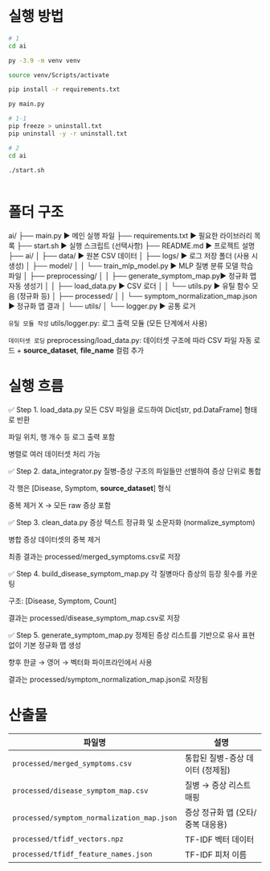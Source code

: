 # 실행 방법
```sh
# 1
cd ai

py -3.9 -m venv venv

source venv/Scripts/activate

pip install -r requirements.txt

py main.py

# 1-1
pip freeze > uninstall.txt
pip uninstall -y -r uninstall.txt

# 2
cd ai

./start.sh



```

# 폴더 구조
ai/
├── main.py                          ▶ 메인 실행 파일
├── requirements.txt                ▶ 필요한 라이브러리 목록
├── start.sh                        ▶ 실행 스크립트 (선택사항)
├── README.md                       ▶ 프로젝트 설명
├── ai/
│   ├── data/                       ▶ 원본 CSV 데이터
│   ├── logs/                       ▶ 로그 저장 폴더 (사용 시 생성)
│   ├── model/
│   │   └── train_mlp_model.py     ▶ MLP 질병 분류 모델 학습 파일
│   ├── preprocessing/
│   │   ├── generate_symptom_map.py▶ 정규화 맵 자동 생성기
│   │   ├── load_data.py           ▶ CSV 로더
│   │   └── utils.py               ▶ 유틸 함수 모음 (정규화 등)
│   ├── processed/
│   │   └── symptom_normalization_map.json ▶ 정규화 맵 결과
│   └── utils/
│       └── logger.py              ▶ 공통 로거


`유틸 모듈 작성`
utils/logger.py: 로그 출력 모듈 (모든 단계에서 사용)

`데이터셋 로딩`
preprocessing/load_data.py: 데이터셋 구조에 따라 CSV 파일 자동 로드 + __source_dataset__, __file_name__ 컬럼 추가

# 실행 흐름
✅ Step 1. load_data.py
모든 CSV 파일을 로드하여 Dict[str, pd.DataFrame] 형태로 반환

파일 위치, 행 개수 등 로그 출력 포함

병렬로 여러 데이터셋 처리 가능

✅ Step 2. data_integrator.py
질병-증상 구조의 파일들만 선별하여 증상 단위로 통합

각 행은 [Disease, Symptom, __source_dataset__] 형식

중복 제거 X → 모든 raw 증상 포함

✅ Step 3. clean_data.py
증상 텍스트 정규화 및 소문자화 (normalize_symptom)

병합 증상 데이터셋의 중복 제거

최종 결과는 processed/merged_symptoms.csv로 저장

✅ Step 4. build_disease_symptom_map.py
각 질병마다 증상의 등장 횟수를 카운팅

구조: [Disease, Symptom, Count]

결과는 processed/disease_symptom_map.csv로 저장

✅ Step 5. generate_symptom_map.py
정제된 증상 리스트를 기반으로 유사 표현 없이 기본 정규화 맵 생성

향후 한글 → 영어 → 벡터화 파이프라인에서 사용

결과는 processed/symptom_normalization_map.json로 저장됨


# 산출물
| 파일명                                        | 설명                   |
| ------------------------------------------ | -------------------- |
| `processed/merged_symptoms.csv`            | 통합된 질병-증상 데이터 (정제됨)  |
| `processed/disease_symptom_map.csv`        | 질병 → 증상 리스트 매핑       |
| `processed/symptom_normalization_map.json` | 증상 정규화 맵 (오타/중복 대응용) |
| `processed/tfidf_vectors.npz`              | TF-IDF 벡터 데이터        |
| `processed/tfidf_feature_names.json`       | TF-IDF 피처 이름         |
